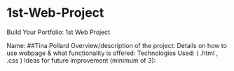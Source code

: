 # 1st-Web-Project
Build Your Portfolio: 1st Web Project


Name: ##Tina Pollard
Overview/description of the project:
Details on how to use webpage & what functionality is offered:
Technologies Used: ( .html , .css )
Ideas for future improvement (minimum of 3):